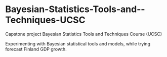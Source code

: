 # Bayesian-Statistics-Tools-and--Techniques-UCSC
Capstone project Bayesian Statistics Tools and Techniques Course (UCSC)

Experimenting with Bayesian statistical tools and models, while trying forecast Finland GDP growth.
